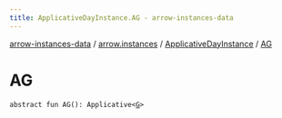 ```yaml
---
title: ApplicativeDayInstance.AG - arrow-instances-data
---
```


[arrow-instances-data](../../index.html) / [arrow.instances](../index.html) / [ApplicativeDayInstance](index.html) / [AG](./-a-g.html)

# AG

`abstract fun AG(): Applicative<`[`G`](index.html#G)`>`